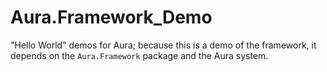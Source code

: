 Aura.Framework_Demo
===================

"Hello World" demos for Aura; because this is a demo of the framework, it
depends on the `Aura.Framework` package and the Aura system.
